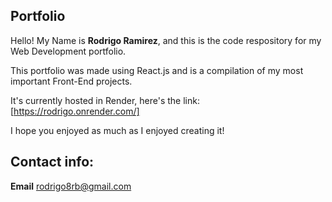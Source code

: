 ## Portfolio

Hello! My Name is **Rodrigo Ramirez**, and this is the code respository for my Web Development portfolio.

This portfolio was made using React.js and is a compilation of my most important Front-End projects.

It's currently hosted in Render, here's the link: [https://rodrigo.onrender.com/]

I hope you enjoyed as much as I enjoyed creating it!

## Contact info:

**Email**
rodrigo8rb@gmail.com
